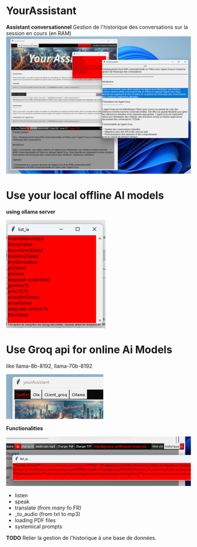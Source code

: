 # YourAssistant
**Assistant conversationnel** 
Gestion de l'historique des conversations sur la session en cours (en RAM)
![capture.png](capture05.png)

# Use your local offline AI models
**using ollama server**

![capture.png](capture04.png)

# Use Groq api for online Ai Models
like llama-8b-8192, llama-70b-8192

![capture.png](capture02.png)

**Functionalities**

![capture.png](capture03.png)
* listen
* speak
* translate (from *many* fo FR)
* _to_audio (from txt to mp3)
* loading PDF files
* systemical prompts

**TODO**
Relier la gestion de l'historique à une base de données.